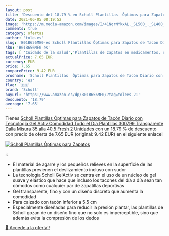 ```yaml
---
layout: post
title: 'Descuento del 18.79 % en Scholl Plantillas  Óptimas para Zapatos '
date: 2021-06-05 08:19:52
image: 'https://m.media-amazon.com/images/I/41NqrNYkxAL._SL500_._SL400_.jpg'
comments: true
category: ofertas
author: 'tole.es'
slug: 'B01B656ME0-es Scholl Plantillas Óptimas para Zapatos de Tacón Diario con...'
sku: 'B01B656ME0-es'
tags: [ 'Cuidado de la salud','Plantillas de zapatos en medicamentos, remedios y suplementos dietéticos','Podología en medicamentos, remedios y suplementos dietéticos','Salud y cuidado personal','scholl','zapatos', ]
actualPrice: 7.65 EUR
currency: EUR
price: 7.65
comparePrice: 9.42 EUR
prodname: 'Scholl Plantillas  Óptimas para Zapatos de Tacón Diario con Tecnología Gel Activ  Comodidad Todo el Día  Plantillas  300799   Transparente  Dalla Misura 35 alla 40.5  Fresh  2 Unidades'
country: 'es'
flag: '🇪🇸'
brand: 'Scholl'
buyurl: 'https://www.amazon.es/dp/B01B656ME0/?tag=tolees-21'
descuento: '18.79'
average: '7.65'
---
```


Tienes [Scholl Plantillas  Óptimas para Zapatos de Tacón Diario con Tecnología Gel Activ  Comodidad Todo el Día  Plantillas  300799   Transparente  Dalla Misura 35 alla 40.5  Fresh  2 Unidades](https://www.amazon.es/dp/B01B656ME0/?tag=tolees-21) con un 18.79 % de descuento con precio de oferta de 7.65 EUR (original: 9.42 EUR) en el siguiente enlace!

[![Scholl Plantillas  Óptimas para Zapatos ](https://m.media-amazon.com/images/I/41NqrNYkxAL._SL500_._SL400_.jpg)](https://www.amazon.es/dp/B01B656ME0/?tag=tolees-21)

ℹ️:

- El material de agarre y los pequeños relieves en la superficie de las plantillas previenen el deslizamiento incluso con sudor
- La tecnología Scholl GelActiv se centra en el uso de un núcleo de gel suave y elástico que hace que incluso los tacones del día a día sean tan cómodos como cualquier par de zapatillas deportivas
- Gel transparente, fino y con un diseño discreto que aumenta la comodidad
- Para calzado con tacón inferior a 5.5 cm
- Especialmente diseñadas para reducir la presión plantar, las plantillas de Scholl gozan de un diseño fino que no solo es imperceptible, sino que además evita la compresión de los dedos

[🛒 Accede a la oferta!!](https://www.amazon.es/dp/B01B656ME0/?tag=tolees-21)
